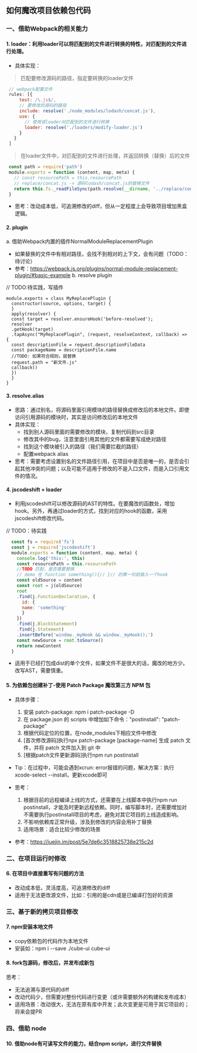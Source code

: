 ## 如何魔改项目依赖包代码

### 一、借助Webpack的相关能力
#### 1. loader：利用loader可以将匹配到的文件进行转换的特性，对匹配到的文件进行处理。

  - 具体实现：
  > 匹配要修改源码的路径，指定要转换的loader文件
   ```javascript
    // webpack配置文件
    rules: [{ 
        test: /\.js$/,
        // 要修改的源码的路径
        include: resolve('./node_modules/lodash/concat.js'),
        use: {
          // 使用该loader对匹配到的文件进行转换
          loader: resolve('./loaders/modify-loader.js')
        }
      }
    ]
   ```

   > 在loader文件中，对匹配到的文件进行处理，并返回转换（替换）后的文件

   ```javascript
    const path = require('path')
    module.exports = function (content, map, meta) {
      // const resourcePath = this.resourcePath
      // replace/concat.js -> 源码lodash/concat.js的替换文件
      return this.fs._readFileSync(path.resolve(__dirname, '../replace/concat.js'), 'utf-8')
    }
   ```
  - 思考：改动成本低，可追溯修改的diff，但从一定程度上会导致项目增加黑盒逻辑。

#### 2. plugin
  a. 借助Webpack内置的插件NormalModuleReplacementPlugin
  - 如果替换的文件中有相对路径，会找不到相对的上下文，会有问题（TODO：待讨论）
  - 参考：https://webpack.js.org/plugins/normal-module-replacement-plugin/#basic-example
  b. resolve plugin
  
  // TODO:待实践，写插件
  ```
  module.exports = class MyReplacePlugin {
    constructor(source, options, target) {
    }
    apply(resolver) {
    const target = resolver.ensureHook('before-resolved');
    resolver
    .getHook(target)
    .tapAsync("MyReplacePlugin", (request, resolveContext, callback) => {
    const descriptionFile = request.descriptionFileData
    const packageName = descriptionFile.name
    //TODO: 如果符合规则，就替换
    request.path = "新文件.js"
    callback()
    })
    }
  }
  ```
  
#### 3. resolve.alias
  - 思路：通过别名，将源码里面引用模块的路径替换成修改后的本地文件。即使访问引用源码的模块时，其实是访问修改后的本地文件
  - 具体实现：
    - 找到别人源码里面的需要修改的模块，复制代码到src目录
    - 修改其中的bug，注意里面引用其他的文件都需要写成绝对路径
    - 找到这个模块被引入的路径（我们需要拦截的路径）
    - 配置webpack alias
  - 思考：需要考虑设置别名的文件路径引用，在项目中是否是唯一的，是否会引起其他冲突的问题；以及可能不适用于修改的不是入口文件，而是入口引用文件的情况。
#### 4. jscodeshift + loader
  - 利用jscodeshift可以修改源码的AST的特性。在要魔改的函数处，增加hook。另外，再通过loader的方式，找到对应的hook的函数，采用jscodeshift修改代码。
  
  // TODO：待实践
  ```javascript
    const fs = require('fs')
    const j = require('jscodeshift')
    module.exports = function (content, map, meta) {
      console.log('this:', this)
      const resourcePath = this.resourcePath
      //TODO 匹配，是否需要替换
      // demo 在 function something(){// }// 的第一句前插入一个hook
      const oldSource = content
      const root = j(oldSource)
      root
      .find(j.FunctionDeclaration, {
        id: {
        name: 'something'
        }
      })
      .find(j.BlockStatement)
      .find(j.Statement)
      .insertBefore('window._myHook && window._myHook();')
      const newSource = root.toSource()
      return newContent
    }
  ```
  - 适用于已经打包成dist的单个文件，如果文件不是很大的话，魔改的地方少。改写AST，需要慎重。

#### 5. 为依赖包创建补丁-使用 Patch Package 魔改第三方 NPM 包
- 具体步骤：
  1. 安装 patch-package: npm i patch-package -D
  2. 在 package.json 的 scripts 中增加如下命令："postinstall": "patch-package"
  3. 根据代码定位的位置，在node_modules下相应文件中修改
  4. [首次修改源码]执行npx patch-package [package-name] 生成 patch 文件，并将 patch 文件加入到 git 中
  5. [根据patch文件更新源码]执行npm run postinstall
   
- Tip：在过程中，可能会遇到xcrun: error报错的问题，解决方案：执行xcode-select --install，更新xcode即可

- 思考：
  1. 根据目前的远程编译上线的方式，还需要在上线脚本中执行npm run postinstall，才能及时更新远程依赖。同时，编写脚本时，还需要增加对不需要执行postinstall项目的考虑，避免对其它项目的上线造成影响。
  2. 不影响依赖库正常升级，涉及到修改的内容会用补丁替换
  3. 适用场景：适合比较少修改的场景

- 参考：https://juejin.im/post/5e7de6c3518825738e215c2d


### 二、在项目运行时修改
#### 6. 在项目中直接重写有问题的方法
- 改动成本低，灵活度高，可追溯修改的diff
- 适用于无法更改源文件，比如：引用的是cdn或是已编译打包好的资源

### 三、基于新的拷贝项目修改
#### 7. npm安装本地文件
- copy依赖包的代码作为本地文件
- 安装如：npm i --save ./cube-ui cube-ui

#### 8. fork包源码，修改后，并发布成新包
思考：
- 无法追溯与源代码的diff
- 改动代码少，但需要对整份代码进行变更（或许需要额外的构建和发布成本）
- 适用场景：改动很大，无法在原有库中开发；此次变更是可用于其它项目的；将来会提PR
  
### 四、借助 node
#### 10. 借助node有可读写文件的能力，结合npm script，进行文件替换







